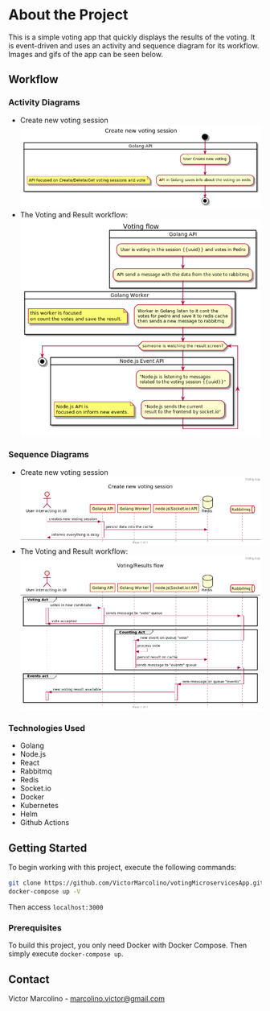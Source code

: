 # About the Project
This is a simple voting app that quickly displays the results of the voting. It is event-driven and uses an activity and sequence diagram for its workflow. Images and gifs of the app can be seen below.

## Workflow
### Activity Diagrams
* Create new voting session
  ![](./docs/img/activity-Create_new_voting_session.png)
* The Voting and Result workflow:
  ![](./docs/img/activity-Voting_flow.png)

### Sequence Diagrams
* Create new voting session
  ![](./docs/img/sequence-Create_new_voting_session.png)
* The Voting and Result workflow:
  ![](./docs/img/sequence-ResultVoting.png)

### Technologies Used
* Golang
* Node.js
* React
* Rabbitmq
* Redis
* Socket.io
* Docker
* Kubernetes
* Helm
* Github Actions

## Getting Started
To begin working with this project, execute the following commands:
```sh
git clone https://github.com/VictorMarcolino/votingMicroservicesApp.git
docker-compose up -V
```
Then access `localhost:3000`

### Prerequisites
To build this project, you only need Docker with Docker Compose. Then simply execute `docker-compose up`.

## Contact
Victor Marcolino - marcolino.victor@gmail.com